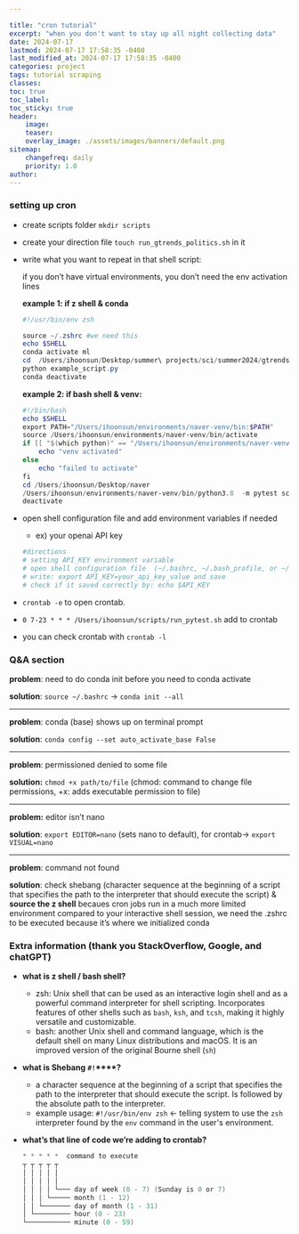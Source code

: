 ```yaml
---

title: "cron tutorial"
excerpt: "when you don't want to stay up all night collecting data"
date: 2024-07-17
lastmod: 2024-07-17 17:58:35 -0400
last_modified_at: 2024-07-17 17:58:35 -0400
categories: project
tags: tutorial scraping
classes:
toc: true
toc_label:
toc_sticky: true
header:
    image:
    teaser:
    overlay_image: ./assets/images/banners/default.png
sitemap:
    changefreq: daily
    priority: 1.0
author:
---
```


### setting up cron

- create scripts folder `mkdir scripts`
- create your direction file `touch run_gtrends_politics.sh`  in it
- write what you want to repeat in that shell script:

	if you don’t have virtual environments, you don’t need the env activation lines


	**example 1: if z shell & conda**


	```powershell
	#!/usr/bin/env zsh
	
	source ~/.zshrc #we need this
	echo $SHELL
	conda activate ml
	cd  /Users/ihoonsun/Desktop/summer\ projects/sci/summer2024/gtrends_politics
	python example_script.py
	conda deactivate
	```


	**example 2: if bash shell & venv:**


	```powershell
	#!/bin/bash
	echo $SHELL
	export PATH="/Users/ihoonsun/environments/naver-venv/bin:$PATH"
	source /Users/ihoonsun/environments/naver-venv/bin/activate
	if [[ "$(which python)" == "/Users/ihoonsun/environments/naver-venv/bin/python" ]]; then
		echo "venv activated"
	else
		echo "failed to activate"
	fi
	cd /Users/ihoonsun/Desktop/naver 
	/Users/ihoonsun/environments/naver-venv/bin/python3.8  -m pytest scraper.py --headless #run pytest
	deactivate
	
	```

- open shell configuration file and add  environment variables if needed
	- ex) your openai API key

	```powershell
	#directions
	# setting API_KEY environment variable
	# open shell configuration file  (~/.bashrc, ~/.bash_profile, or ~/.zshrc)
	# write: export API_KEY=your_api_key_value and save
	# check if it saved correctly by: echo $API_KEY
	```

- `crontab -e`  to open crontab.
- `0 7-23 * * * /Users/ihoonsun/scripts/run_pytest.sh` add to crontab
- you can check crontab with `crontab -l`

### Q&A section 


**problem**: need to do conda init before you need to conda activate


**solution**: `source ~/.bashrc`  → `conda init --all`


---


**problem**: conda (base) shows up on terminal prompt


**solution**: `conda config --set auto_activate_base False`


---


**problem**: permissioned denied to some file


**solution:** `chmod +x path/to/file` (chmod: command to change file permissions, +x: adds executable permission to file)


---


**problem:** editor isn’t nano


**solution**: `export EDITOR=nano` (sets nano to default), for crontab→ `export VISUAL=nano`


---


**problem**: command not found


**solution**: check shebang (character sequence at the beginning of a script that specifies the path to the interpreter that should execute the script) & **source the z shell** becaues cron jobs run in a much more limited environment compared to your interactive shell session, we need the .zshrc to be executed because it’s where we initialized conda 


### Extra information (thank you StackOverflow, Google, and chatGPT)

- **what is z shell / bash shell?**
	- zsh: Unix shell that can be used as an interactive login shell and as a powerful command interpreter for shell scripting. Incorporates features of other shells such as `bash`, `ksh`, and `tcsh`, making it highly versatile and customizable.
	- bash: another Unix shell and command language, which is the default shell on many Linux distributions and macOS. It is an improved version of the original Bourne shell (`sh`)
- **what is Shebang** **`#!`****?**
	- a character sequence at the beginning of a script that specifies the path to the interpreter that should execute the script. Is followed by the absolute path to the interpreter.
	- example usage: `#!/usr/bin/env zsh`  ← telling system to use the `zsh` interpreter found by the `env` command in the user's environment.
- **what’s that line of code we’re adding to crontab?**

	```powershell
	* * * * *  command to execute
	┬ ┬ ┬ ┬ ┬
	│ │ │ │ │
	│ │ │ │ │
	│ │ │ │ └─── day of week (0 - 7) (Sunday is 0 or 7)
	│ │ │ └───── month (1 - 12)
	│ │ └─────── day of month (1 - 31)
	│ └───────── hour (0 - 23)
	└─────────── minute (0 - 59)
	```
